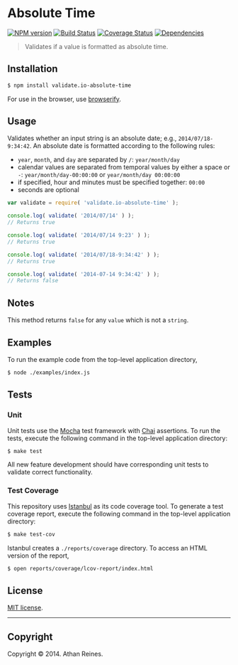 Absolute Time
===
[![NPM version][npm-image]][npm-url] [![Build Status][travis-image]][travis-url] [![Coverage Status][coveralls-image]][coveralls-url] [![Dependencies][dependencies-image]][dependencies-url]

> Validates if a value is formatted as absolute time.


## Installation

``` bash
$ npm install validate.io-absolute-time
```

For use in the browser, use [browserify](https://github.com/substack/node-browserify).


## Usage

Validates whether an input string is an absolute date; e.g., `2014/07/18-9:34:42`. An absolute date is formatted according to the following rules:

*	`year`, `month`, and `day` are separated by `/`: `year/month/day`
* 	calendar values are separated from temporal values by either a space or `-`: `year/month/day-00:00:00` or `year/month/day 00:00:00`
*	if specified, hour and minutes must be specified together: `00:00`
*	seconds are optional


``` javascript
var validate = require( 'validate.io-absolute-time' );

console.log( validate( '2014/07/14' ) );
// Returns true

console.log( validate( '2014/07/14 9:23' ) );
// Returns true

console.log( validate( '2014/07/18-9:34:42' ) );
// Returns true

console.log( validate( '2014-07-14 9:34:42' ) );
// Returns false
```

## Notes

This method returns `false` for any `value` which is not a `string`.


## Examples

To run the example code from the top-level application directory,

``` bash
$ node ./examples/index.js
```


## Tests

### Unit

Unit tests use the [Mocha](http://visionmedia.github.io/mocha) test framework with [Chai](http://chaijs.com) assertions. To run the tests, execute the following command in the top-level application directory:

``` bash
$ make test
```

All new feature development should have corresponding unit tests to validate correct functionality.


### Test Coverage

This repository uses [Istanbul](https://github.com/gotwarlost/istanbul) as its code coverage tool. To generate a test coverage report, execute the following command in the top-level application directory:

``` bash
$ make test-cov
```

Istanbul creates a `./reports/coverage` directory. To access an HTML version of the report,

``` bash
$ open reports/coverage/lcov-report/index.html
```


## License

[MIT license](http://opensource.org/licenses/MIT). 


---
## Copyright

Copyright &copy; 2014. Athan Reines.


[npm-image]: http://img.shields.io/npm/v/validate.io-absolute-time.svg
[npm-url]: https://npmjs.org/package/validate.io-absolute-time

[travis-image]: http://img.shields.io/travis/validate-io/absolute-time/master.svg
[travis-url]: https://travis-ci.org/validate-io/absolute-time

[coveralls-image]: https://img.shields.io/coveralls/validate-io/absolute-time/master.svg
[coveralls-url]: https://coveralls.io/r/validate-io/absolute-time?branch=master

[dependencies-image]: http://img.shields.io/david/validate-io/absolute-time.svg
[dependencies-url]: https://david-dm.org/validate-io/absolute-time

[dev-dependencies-image]: http://img.shields.io/david/dev/validate-io/absolute-time.svg
[dev-dependencies-url]: https://david-dm.org/dev/validate-io/absolute-time

[github-issues-image]: http://img.shields.io/github/issues/validate-io/absolute-time.svg
[github-issues-url]: https://github.com/validate-io/absolute-time/issues